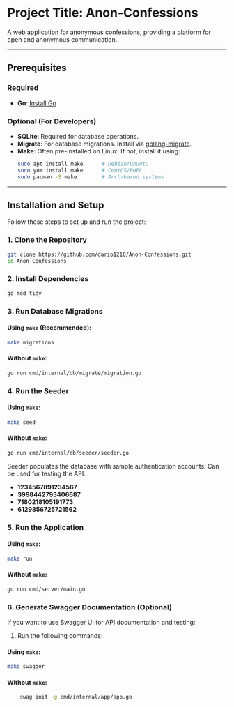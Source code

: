 # **Project Title: Anon-Confessions**

A web application for anonymous confessions, providing a platform for open and anonymous communication.

---

## **Prerequisites**

### **Required**

- **Go**: [Install Go](https://go.dev/)

### **Optional (For Developers)**

- **SQLite**: Required for database operations.
- **Migrate**: For database migrations. Install via [golang-migrate](https://pkg.go.dev/github.com/golang-migrate/migrate/v4).
- **Make**: Often pre-installed on Linux. If not, install it using:
  ```bash
  sudo apt install make      # Debian/Ubuntu
  sudo yum install make      # CentOS/RHEL
  sudo pacman -S make        # Arch-based systems
  ```

---

## **Installation and Setup**

Follow these steps to set up and run the project:

### 1. **Clone the Repository**

```bash
git clone https://github.com/dario1210/Anon-Confessions.git
cd Anon-Confessions
```

### 2. **Install Dependencies**

```bash
go mod tidy
```

### 3. **Run Database Migrations**

#### Using `make` (Recommended):

```bash
make migrations
```

#### Without `make`:

```bash
go run cmd/internal/db/migrate/migration.go
```

### 4. **Run the Seeder**

#### Using `make`:

```bash
make seed
```

#### Without `make`:

```bash
go run cmd/internal/db/seeder/seeder.go
```

Seeder populates the database with sample authentication accounts:
Can be used for testing the API.

- **1234567891234567**
- **3998442793406687**
- **7180218105191773**
- **6129856725721562**

### 5. **Run the Application**

#### Using `make`:

```bash
make run
```

#### Without `make`:

```bash
go run cmd/server/main.go
```

### 6. **Generate Swagger Documentation** (Optional)

If you want to use Swagger UI for API documentation and testing:

1. Run the following commands:

#### Using `make`:

```bash
make swagger
```

#### Without `make`:

```bash
	swag init -g cmd/internal/app/app.go
```
